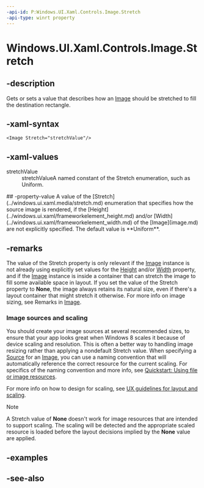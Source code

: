 ```yaml
---
-api-id: P:Windows.UI.Xaml.Controls.Image.Stretch
-api-type: winrt property
---
```


<!-- Property syntax
public Windows.UI.Xaml.Media.Stretch Stretch { get;  set; }
-->

# Windows.UI.Xaml.Controls.Image.Stretch

## -description
Gets or sets a value that describes how an [Image](image.md) should be stretched to fill the destination rectangle.

## -xaml-syntax
```xaml
<Image Stretch="stretchValue"/>
```


## -xaml-values
<dl><dt>stretchValue</dt><dd>stretchValueA named constant of the Stretch enumeration, such as Uniform.</dd>
</dl>
## -property-value
A value of the [Stretch](../windows.ui.xaml.media/stretch.md) enumeration that specifies how the source image is rendered, if the [Height](../windows.ui.xaml/frameworkelement_height.md) and/or [Width](../windows.ui.xaml/frameworkelement_width.md) of the [Image](image.md) are not explicitly specified. The default value is **Uniform**.

## -remarks
The value of the Stretch property is only relevant if the [Image](image.md) instance is not already using explicitly set values for the [Height](../windows.ui.xaml/frameworkelement_height.md) and/or [Width](../windows.ui.xaml/frameworkelement_width.md) property, and if the [Image](image.md) instance is inside a container that can stretch the image to fill some available space in layout. If you set the value of the Stretch property to **None**, the image always retains its natural size, even if there's a layout container that might stretch it otherwise. For more info on image sizing, see Remarks in [Image](image.md).

### Image sources and scaling

You should create your image sources at several recommended sizes, to ensure that your app looks great when Windows 8 scales it because of device scaling and resolution. This is often a better way to handling image resizing rather than applying a nondefault Stretch value. When specifying a [Source](image_source.md) for an [Image](image.md), you can use a naming convention that will automatically reference the correct resource for the current scaling. For specifics of the naming convention and more info, see [Quickstart: Using file or image resources](https://docs.microsoft.com/previous-versions/windows/apps/hh965325(v=win.10)).

For more info on how to design for scaling, see [UX guidelines for layout and scaling](https://developer.microsoft.com/windows/design).

> [!NOTE]
> A Stretch value of **None** doesn't work for image resources that are intended to support scaling. The scaling will be detected and the appropriate scaled resource is loaded before the layout decisions implied by the **None** value are applied.

## -examples

## -see-also
